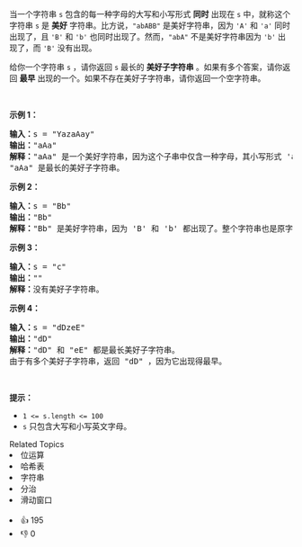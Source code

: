 <p>当一个字符串 <code>s</code>&nbsp;包含的每一种字母的大写和小写形式 <strong>同时</strong>&nbsp;出现在 <code>s</code>&nbsp;中，就称这个字符串&nbsp;<code>s</code>&nbsp;是 <strong>美好</strong> 字符串。比方说，<code>"abABB"</code>&nbsp;是美好字符串，因为&nbsp;<code>'A'</code> 和&nbsp;<code>'a'</code>&nbsp;同时出现了，且&nbsp;<code>'B'</code> 和&nbsp;<code>'b'</code>&nbsp;也同时出现了。然而，<code>"abA"</code>&nbsp;不是美好字符串因为&nbsp;<code>'b'</code>&nbsp;出现了，而&nbsp;<code>'B'</code>&nbsp;没有出现。</p>

<p>给你一个字符串&nbsp;<code>s</code>&nbsp;，请你返回&nbsp;<code>s</code>&nbsp;最长的&nbsp;<strong>美好子字符串</strong>&nbsp;。如果有多个答案，请你返回&nbsp;<strong>最早</strong>&nbsp;出现的一个。如果不存在美好子字符串，请你返回一个空字符串。</p>

<p>&nbsp;</p>

<p><strong>示例 1：</strong></p>

<pre>
<b>输入：</b>s = "YazaAay"
<b>输出：</b>"aAa"
<strong>解释：</strong>"aAa" 是一个美好字符串，因为这个子串中仅含一种字母，其小写形式 'a' 和大写形式 'A' 也同时出现了。
"aAa" 是最长的美好子字符串。
</pre>

<p><strong>示例 2：</strong></p>

<pre>
<b>输入：</b>s = "Bb"
<b>输出：</b>"Bb"
<b>解释：</b>"Bb" 是美好字符串，因为 'B' 和 'b' 都出现了。整个字符串也是原字符串的子字符串。</pre>

<p><strong>示例 3：</strong></p>

<pre>
<b>输入：</b>s = "c"
<b>输出：</b>""
<b>解释：</b>没有美好子字符串。</pre>

<p><strong>示例 4：</strong></p>

<pre>
<b>输入：</b>s = "dDzeE"
<b>输出：</b>"dD"
<strong>解释：</strong>"dD" 和 "eE" 都是最长美好子字符串。
由于有多个美好子字符串，返回 "dD" ，因为它出现得最早。</pre>

<p>&nbsp;</p>

<p><strong>提示：</strong></p>

<ul> 
 <li><code>1 &lt;= s.length &lt;= 100</code></li> 
 <li><code>s</code>&nbsp;只包含大写和小写英文字母。</li> 
</ul>

<div><div>Related Topics</div><div><li>位运算</li><li>哈希表</li><li>字符串</li><li>分治</li><li>滑动窗口</li></div></div><br><div><li>👍 195</li><li>👎 0</li></div>